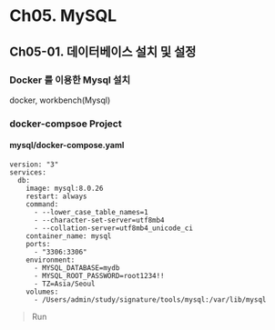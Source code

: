 # Ch05. MySQL
## Ch05-01. 데이터베이스 설치 및 설정
### Docker 를 이용한 Mysql 설치
docker, workbench(Mysql)
### docker-compsoe Project
#### mysql/docker-compose.yaml
```
version: "3"
services:
  db:
    image: mysql:8.0.26
    restart: always
    command:
      - --lower_case_table_names=1
      - --character-set-server=utf8mb4
      - --collation-server=utf8mb4_unicode_ci
    container_name: mysql
    ports:
      - "3306:3306"
    environment:
      - MYSQL_DATABASE=mydb
      - MYSQL_ROOT_PASSWORD=root1234!!
      - TZ=Asia/Seoul
    volumes:
      - /Users/admin/study/signature/tools/mysql:/var/lib/mysql
```
> Run